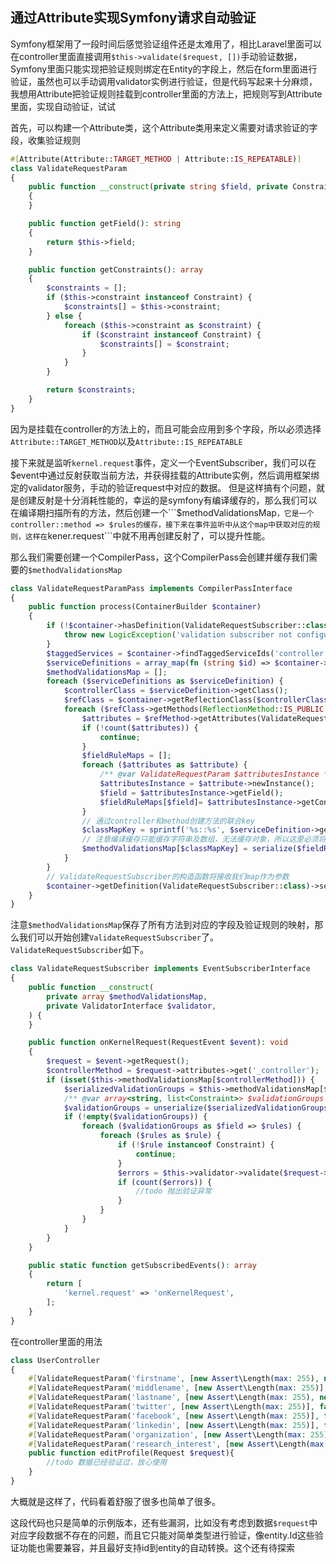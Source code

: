 ## 通过Attribute实现Symfony请求自动验证
Symfony框架用了一段时间后感觉验证组件还是太难用了，相比Laravel里面可以在controller里面直接调用```$this->validate($request, [])```手动验证数据，Symfony里面只能实现把验证规则绑定在Entity的字段上，然后在form里面进行验证，虽然也可以手动调用validator实例进行验证，但是代码写起来十分麻烦，我想用Attribute把验证规则挂载到controller里面的方法上，把规则写到Attribute里面，实现自动验证，试试

首先，可以构建一个Attribute类，这个Attribute类用来定义需要对请求验证的字段，收集验证规则
```php
#[Attribute(Attribute::TARGET_METHOD | Attribute::IS_REPEATABLE)]
class ValidateRequestParam
{
    public function __construct(private string $field, private Constraint|array $constraint = [])
    {
    }

    public function getField(): string
    {
        return $this->field;
    }

    public function getConstraints(): array
    {
        $constraints = [];
        if ($this->constraint instanceof Constraint) {
            $constraints[] = $this->constraint;
        } else {
            foreach ($this->constraint as $constraint) {
                if ($constraint instanceof Constraint) {
                    $constraints[] = $constraint;
                }
            }
        }

        return $constraints;
    }
}
```
因为是挂载在controller的方法上的，而且可能会应用到多个字段，所以必须选择```Attribute::TARGET_METHOD```以及```Attribute::IS_REPEATABLE```

接下来就是监听```kernel.request```事件，定义一个EventSubscriber，我们可以在$event中通过反射获取当前方法，并获得挂载的Attribute实例，然后调用框架绑定的validator服务，手动的验证request中对应的数据。
但是这样搞有个问题，就是创建反射是十分消耗性能的，幸运的是symfony有编译缓存的，那么我们可以在编译期扫描所有的方法，然后创建一个```$methodValidationsMap```，它是一个controller::method => $rules的缓存，接下来在事件监听中从这个map中获取对应的规则，这样在```kener.request```中就不用再创建反射了，可以提升性能。

那么我们需要创建一个CompilerPass，这个CompilerPass会创建并缓存我们需要的```$methodValidationsMap```
```php
class ValidateRequestParamPass implements CompilerPassInterface
{
    public function process(ContainerBuilder $container)
    {
        if (!$container->hasDefinition(ValidateRequestSubscriber::class)) {
            throw new LogicException('validation subscriber not configured');
        }
        $taggedServices = $container->findTaggedServiceIds('controller.service_arguments');
        $serviceDefinitions = array_map(fn (string $id) => $container->getDefinition($id), array_keys($taggedServices));
        $methodValidationsMap = [];
        foreach ($serviceDefinitions as $serviceDefinition) {
            $controllerClass = $serviceDefinition->getClass();
            $refClass = $container->getReflectionClass($controllerClass);
            foreach ($refClass->getMethods(ReflectionMethod::IS_PUBLIC | ~ReflectionMethod::IS_STATIC) as $refMethod) {
                $attributes = $refMethod->getAttributes(ValidateRequestParam::class);
                if (!count($attributes)) {
                    continue;
                }
                $fieldRuleMaps = [];
                foreach ($attributes as $attribute) {
                    /** @var ValidateRequestParam $attributesInstance */
                    $attributesInstance = $attribute->newInstance();
                    $field = $attributesInstance->getField();
                    $fieldRuleMaps[$field]= $attributesInstance->getConstraints();
                }
                // 通过controller和method创建方法的联合key
                $classMapKey = sprintf('%s::%s', $serviceDefinition->getClass(), $refMethod->getName());
                // 注意编译缓存只能缓存字符串及数组，无法缓存对象，所以这里必须将数据序列化后缓存
                $methodValidationsMap[$classMapKey] = serialize($fieldRuleMaps);
            }
        }
        // ValidateRequestSubscriber的构造函数将接收我们map作为参数
        $container->getDefinition(ValidateRequestSubscriber::class)->setArgument('$methodValidationsMap', $methodValidationsMap);
    }
}
```
注意```$methodValidationsMap```保存了所有方法到对应的字段及验证规则的映射，那么我们可以开始创建```ValidateRequestSubscriber```了。```ValidateRequestSubscriber```如下。

```php
class ValidateRequestSubscriber implements EventSubscriberInterface
{
    public function __construct(
        private array $methodValidationsMap,
        private ValidatorInterface $validator,
    ) {
    }

    public function onKernelRequest(RequestEvent $event): void
    {
        $request = $event->getRequest();
        $controllerMethod = $request->attributes->get('_controller');
        if (isset($this->methodValidationsMap[$controllerMethod])) {
            $serializedValidationGroups = $this->methodValidationsMap[$controllerMethod];
            /** @var array<string, list<Constraint>> $validationGroups */
            $validationGroups = unserialize($serializedValidationGroups, ['allowed_classes'=>true, 'max_depth'=>5]);
            if (!empty($validationGroups)) {
                foreach ($validationGroups as $field => $rules) {
                    foreach ($rules as $rule) {
                        if (!$rule instanceof Constraint) {
                            continue;
                        }
                        $errors = $this->validator->validate($request->get($field), $rule);
                        if (count($errors)) {
                            //todo 抛出验证异常
                        }
                    }
                }
            }
        }
    }

    public static function getSubscribedEvents(): array
    {
        return [
            'kernel.request' => 'onKernelRequest',
        ];
    }
}
```
在controller里面的用法
```php
class UserController
{
    #[ValidateRequestParam('firstname', [new Assert\Length(max: 255), new Assert\NotBlank(), true])]
    #[ValidateRequestParam('middlename', [new Assert\Length(max: 255)], false)]
    #[ValidateRequestParam('lastname', [new Assert\Length(max: 255), new Assert\NotBlank()], true)]
    #[ValidateRequestParam('twitter', [new Assert\Length(max: 255)], false)]
    #[ValidateRequestParam('facebook', [new Assert\Length(max: 255)], false)]
    #[ValidateRequestParam('linkedin', [new Assert\Length(max: 255)], false)]
    #[ValidateRequestParam('organization', [new Assert\Length(max: 255)], false)]
    #[ValidateRequestParam('research_interest', [new Assert\Length(max: 255), new Assert\NotBlank()], true)]
    public function editProfile(Request $request){
        //todo 数据已经验证过，放心使用
    }
}
```

大概就是这样了，代码看着舒服了很多也简单了很多。

这段代码也只是简单的示例版本，还有些漏洞，比如没有考虑到数据```$request```中对应字段数据不存在的问题，而且它只能对简单类型进行验证，像entity.Id这些验证功能也需要兼容，并且最好支持id到entity的自动转换。这个还有待探索